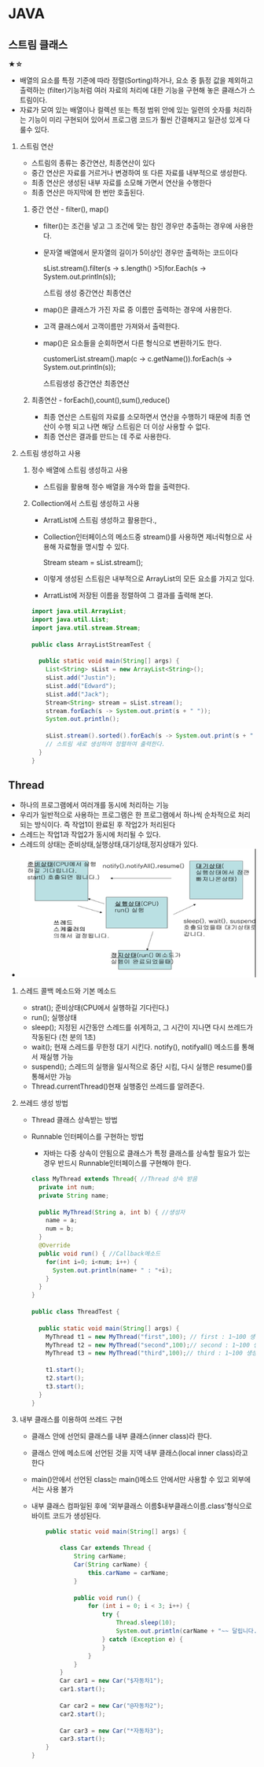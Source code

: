 # JAVA

## 스트림 클래스

**★☆**

- 배열의 요소를 특정 기준에 따라 정렬(Sorting)하거나, 요소 중 틁정 값을 제외하고 출력하는 (filter)기능처럼 여러 자료의 처리에 대한 기능을 구현해 놓은 클래스가 스트림이다.
- 자료가 모여 있는 배열이나 컬렉션 또는 특정 범위 안에 있는 일련의 숫자를 처리하는 기능이 미리 구현되어 있어서 프로그램 코드가 훨씬 간결해지고 일관성 있게 다룰수 있다.

1. 스트림 연산

   - 스트림의 종류는 중간연산, 최종연산이 있다
   - 중간 연산은 자료를 거르거나 변경하여 또 다른 자료를 내부적으로 생성한다.
   - 최종 연산은 생성된 내부 자료를 소모해 가면서 연산을 수행한다
   - 최종 연산은 마지막에 한 번만 호출된다.

   1. 중간 연산 - filter(), map()

      - filter()는 조건을 넣고 그 조건에 맞는 참인 경우만 추출하는 경우에 사용한다.

      - 문자열 배열에서 문자열의 길이가 5이상인 경우만 출력하는 코드이다

        sList.stream().filter(s -> s.length() >5)for.Each(s -> System.out.println(s));

        스트림 생성				중간연산				최종연산

      - map()은 클래스가 가진 자료 중 이름만 출력하는 경우에 사용한다.

      - 고객 클래스에서 고객이름만 가져와서 출력한다.

      - map()은 요소들을 순회하면서 다른 형식으로 변환하기도 한다.

        customerList.stream().map(c -> c.getName()).forEach(s -> System.out.println(s));

        스트림생성								중간연산				최종연산

   2. 최종연산 - forEach(),count(),sum(),reduce()

      - 최종 연산은 스트림의 자료를 소모하면서 연산을 수행하기 때문에 최종 연산이 수행 되고 나면 해당 스트림은 더 이상 사용할 수 없다.
      - 최종 연산은 결과를 만드는 데 주로 사용한다.

2. 스트림 생성하고 사용

   1. 정수 배열에 스트림 생성하고 사용

      - 스트림을 활용해 정수 배열을 개수와 합을 출력한다.

   2. Collection에서 스트림 생성하고 사용

      - ArratList에 스트림 생성하고 활용한다.,

      - Collection인터페이스의 메소드중 stream()를 사용하면 제너릭형으로 사용해 자료형을 명시할 수 있다.

        Stream<String> steam = sList.stream();

      - 이렇게 생성된 스트림은 내부적으로 ArrayList의 모든 요소를 가지고 있다.

      - ArratList에 저장된 이름을 정렬하여 그 결과를 출력해 본다.

      ``` java
      import java.util.ArrayList;
      import java.util.List;
      import java.util.stream.Stream;
      
      public class ArrayListStreamTest {
      
        public static void main(String[] args) {
          List<String> sList = new ArrayList<String>();
          sList.add("Justin");
          sList.add("Edward");
          sList.add("Jack");
          Stream<String> stream = sList.stream();
          stream.forEach(s -> System.out.print(s + " "));
          System.out.println();
      
          sList.stream().sorted().forEach(s -> System.out.print(s + " ")); 
          // 스트림 새로 생성하여 정렬하여 출력한다.
        }
      }
      ```

## Thread

- 하나의 프로그램에서 여러개를 동시에 처리하는 기능
- 우리가 일반적으로 사용하는 프로그램은 한 프로그램에서 하나씩 순차적으로 처리되는 방식이다. 즉 작업1이 완료된 후 작업2가 처리된다
- 스레드는 작업1과 작업2가 동시에 처리될 수 있다.
- 스레드의 상태는 준비상태,실행상태,대기상태,정지상태가 있다.
- ![쓰레드의 상태](Java220426.assets/image-20220426180634465.png)

1. 스레드 콜백 메소드와 기본 메소드

   - strat(); 준비상태(CPU에서 실행하길 기다린다.)
   - run(); 실행상태
   - sleep(); 지정된 시간동안 스레드를 쉬게하고, 그 시간이 지나면 다시 쓰레드가 작동된다 (천 분의 1초)
   - wait(); 현재 스레드를 무한정 대기 시킨다. notify(), notifyall() 메소드를 통해서 재실행 가능
   - suspend(); 스레드의 실행을 일시적으로 중단 시킴, 다시 실행은 resume()를 통해서만 가능
   - Thread.currentThread()현재 실행중인 쓰레드를 알려준다.

2. 쓰레드 생성 방법

   - Thread 클래스 상속받는 방법

   - Runnable 인터페이스를 구현하는 방법

     - 자바는 다중 상속이 안됨으로 클래스가 특정 클래스를 상속할 필요가 있는 경우 반드시 Runnable인터페이스를 구현해야 한다.

     ``` java
     class MyThread extends Thread{ //Thread 상속 받음
       private int num;
       private String name;
       
       public MyThread(String a, int b) { //생성자
         name = a;
         num = b;        
       }
       @Override
       public void run() { //Callback메소드
         for(int i=0; i<num; i++) {
           System.out.println(name+ " : "+i);
         }
       }
     }
     
     public class ThreadTest {
     
       public static void main(String[] args) {
         MyThread t1 = new MyThread("first",100); // first : 1~100 생성
         MyThread t2 = new MyThread("second",100);// second : 1~100 생성
         MyThread t3 = new MyThread("third",100);// third : 1~100 생성
         
         t1.start();
         t2.start();
         t3.start();    
       }
     }
     ```

3. 내부 클래스를 이용하여 쓰레드 구현

   - 클래스 안에 선언되 클래스를 내부 클래스(inner class)라 한다.

   - 클래스 안에 메소드에 선언된 것을 지역 내부 클래스(local inner class)라고 한다

   - main()안에서 선언된 class는 main()메소드 안에서만 사용할 수 있고 외부에서는 사용 불가

   - 내부 클래스 컴파일된 후에 '외부클래스 이름$내부클래스이름.class'형식으로 바이트 코드가 생성된다.

     ``` java
         public static void main(String[] args) {
      
             class Car extends Thread {
                 String carName;
                 Car(String carName) {
                     this.carName = carName;
                 }
      
                 public void run() {
                     for (int i = 0; i < 3; i++) {
                         try {
                             Thread.sleep(10);
                             System.out.println(carName + "~~ 달립니다.");
                         } catch (Exception e) {
                         }
                     }
                 }
             }
             Car car1 = new Car("$자동차1");
             car1.start();
      
             Car car2 = new Car("@자동차2");
             car2.start();
      
             Car car3 = new Car("*자동차3");
             car3.start();
         }
     }
     ```